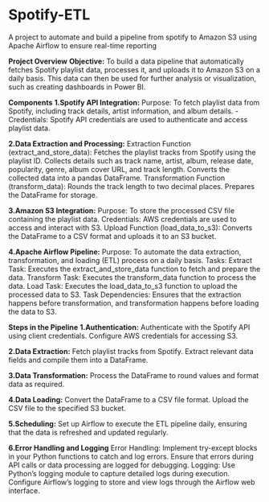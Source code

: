 # Spotify-ETL
A project to automate and build a pipeline from spotify to Amazon S3 using Apache Airflow to ensure real-time reporting

**Project Overview**
**Objective:**
To build a data pipeline that automatically fetches Spotify playlist data, processes it, and uploads it to Amazon S3 on a daily basis. This data can then be used for further analysis or visualization, such as creating dashboards in Power BI.

**Components**
**1.Spotify API Integration:**
    Purpose: To fetch playlist data from Spotify, including track details, artist information, and album details.
    - Credentials: Spotify API credentials are used to authenticate and access playlist data.

**2.Data Extraction and Processing:**
     Extraction Function (extract_and_store_data):
          Fetches the playlist tracks from Spotify using the playlist ID.
          Collects details such as track name, artist, album, release date, popularity, genre, album cover URL, and track length.
          Converts the collected data into a pandas DataFrame.
      Transformation Function (transform_data):
          Rounds the track length to two decimal places.
          Prepares the DataFrame for storage.

**3.Amazon S3 Integration:**
      Purpose: To store the processed CSV file containing the playlist data.
      Credentials: AWS credentials are used to access and interact with S3.
      Upload Function (load_data_to_s3):
          Converts the DataFrame to a CSV format and uploads it to an S3 bucket.

**4.Apache Airflow Pipeline:**
      Purpose: To automate the data extraction, transformation, and loading (ETL) process on a daily basis.
      Tasks:
          Extract Task: Executes the extract_and_store_data function to fetch and prepare the data.
          Transform Task: Executes the transform_data function to process the data.
          Load Task: Executes the load_data_to_s3 function to upload the processed data to S3.
          Task Dependencies: Ensures that the extraction happens before transformation, and transformation happens before loading the data to S3.
      
**Steps in the Pipeline**
**1.Authentication:**
    Authenticate with the Spotify API using client credentials.
    Configure AWS credentials for accessing S3.

**2.Data Extraction:**
    Fetch playlist tracks from Spotify.
    Extract relevant data fields and compile them into a DataFrame.
    
**3.Data Transformation:**
    Process the DataFrame to round values and format data as required.

**4.Data Loading:**
    Convert the DataFrame to a CSV file format.
    Upload the CSV file to the specified S3 bucket.

**5.Scheduling:**
    Set up Airflow to execute the ETL pipeline daily, ensuring that the data is refreshed and updated regularly.

**6.Error Handling and Logging**
    Error Handling:
        Implement try-except blocks in your Python functions to catch and log errors.
        Ensure that errors during API calls or data processing are logged for debugging.
    Logging:
        Use Python’s logging module to capture detailed logs during execution.
        Configure Airflow’s logging to store and view logs through the Airflow web interface.
